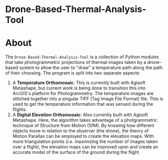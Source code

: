 # Drone-Based-Thermal-Analysis-Tool

# About
The `Drone-Based-Thermal-Analysis-Tool` is a collection of Python modules that take photogrammetric projections of thermal images taken by a drone-based system to allow the user to "draw" a temperature path along the path of their choosing. The program is split into two separate aspects:
1. A **Temperature Orthomosaic**: This is currently built with Agisoft Metashape, but current work is being done to transition this into ArcGIS's platform for Photogrammetry. The temperature images are stitched together into a singular TIFF (Tag Image File Format) file. This is used to get the temperature information that was sensed during the flights.
2. A **Digital Elevation Orthomosaic**: Also currently built with Agisoft Metashape. Here, the algorithm takes advantage of a photgrammetric technique of Structure from Motion (SfM). By knowing how different objects move in relation to the observer (the drone), the theory of Motion Parallax can be employed to create the elevation maps. With more triangulation points (i.e. maximizing the number of images taken over a flight), the elevation maps can be improved upon and create an accurate model of the surface of the ground during the flight

